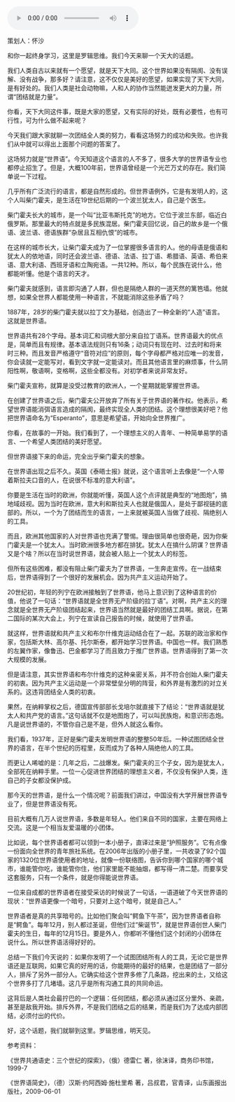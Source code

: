 <audio src="http://igetoss.cdn.igetget.com/mp3/201811/20/201811201937320320125155.mp3" controls="controls">您的浏览器不支持 audio 标签。</audio><p>策划人：怀沙</p><p>和你一起终身学习，这里是罗辑思维。我们今天来聊一个天大的话题。</p><p>我们人类自古以来就有一个愿望，就是天下大同。这个世界如果没有隔阂、没有误解、没有战争，那多好？请注意，这不仅仅是美好的愿望，如果实现了天下大同，是有好处的。我们人类是社会动物嘛，人和人的协作当然能迸发更大的力量，所谓“团结就是力量”。</p><p>你看，天下大同这件事，既是大家的愿望，又有实际的好处，既有必要性，也有可行性，可为什么做不起来呢？</p><p>今天我们跟大家就聊一次团结全人类的努力，看看这场努力的成功和失败。也许我们从中就可以得出上面那个问题的答案了。</p><p>这场努力就是“世界语”。今天知道这个语言的人不多了，很多大学的世界语专业也都停止招生了。但是，大概100年前，世界语曾经是一个光芒万丈的存在。我们简单说一下过程。</p><p>几乎所有广泛流行的语言，都是自然形成的。但世界语例外，它是有发明人的，这个人叫柴门霍夫，是生活在19世纪后期的一个波兰犹太人，自己是个医生。</p><p>柴门霍夫长大的城市，是一个叫“比亚韦斯托克”的地方。它位于波兰东部，临近白俄罗斯。那里最大的特点就是多民族混居。柴门霍夫回忆说，自己的故乡是一个俄语、波兰语、德语族群“杂居且互相仇恨”的城市。</p><p>在这样的城市长大，让柴门霍夫成为了一位掌握很多语言的人。他的母语是俄语和犹太人的依地语，同时还会波兰语、德语、法语、拉丁语、希腊语、英语、希伯来语、意大利语、西班牙语和立陶宛语。一共12种。所以，每个民族在说什么，他都能听懂。他是个语言的天才。</p><p>柴门霍夫就感到，语言即沟通了人群，但也是隔绝人群的一道天然的篱笆墙。他就想，如果全世界人都能使用一种语言，不就能消除这些矛盾了吗？</p><p>1887年，28岁的柴门霍夫就以拉丁文为基础，创造出了一种全新的“人造”语言。这就是世界语。</p><p>世界语共有28个字母。基本词汇和词根大部分来自拉丁语系。世界语最大的优点是，简单而且有规律。基本语法规则只有16条；动词只有现在时、过去时和将来时三种。而且发音严格遵守“音符对应”的原则，每个字母都严格对应唯一的发音，你会读就一定能写对，看到文字就一定能读对。而且其他语言里的麻烦事，什么阴阳性啊，敬语啊，变格啊，这些全都没有。对初学者来说非常友好。</p><p>柴门霍夫宣称，就算是没受过教育的欧洲人，一个星期就能掌握世界语。</p><p>在创建了世界语之后，柴门霍夫公开放弃了所有关于世界语的著作权。他表示，希望世界语能消弭语言造成的隔阂，最终实现全人类的团结。这个理想很美好吧？他把世界语命名为“Esperanto”，意思是希望语，开始向全世界推广。</p><p>你看，在故事的一开始。我们看到了，一个理想主义的人青年、一种简单易学的语言、一个希望人类团结的美好愿望。</p><p>但世界语接下来的命运，完全出乎柴门霍夫的想象。</p><p>在世界语出现之后不久。英国《泰晤士报》就说，这个语言听上去像是“一个人带着斯拉夫口音的人，在说很不标准的意大利语”。</p><p>你要是生活在当时的欧洲，你就能听懂，英国人这个点评就是典型的“地图炮”，搞地域歧视。因为当时在欧洲，意大利和斯拉夫人也就是俄国人，是处于鄙视链的底部的。所以，一个为了团结而生的语言，一上来就被英国人当做了歧视、隔绝别人的工具。</p><p>而且，欧洲其他国家的人对世界语也充满了警惕。理由很简单也很奇葩，因为你柴门霍夫是一个犹太人。当时欧洲很多地方都在排犹。犹太人在搞什么阴谋？世界语又是个啥？所以在当时说世界语，就会被人贴上一个犹太人的标签。</p><p>但所有这些困难，都没有阻止柴门霍夫为了世界语，一生奔走宣传。在一战结束后，世界语得到了一个很好的发展机会。因为共产主义运动开始了。</p><p>20世纪初，年轻的列宁在欧洲接触到了世界语，他马上意识到了这种语言的价值，他说了一句话：“世界语就是全世界无产阶级的拉丁语”。对啊，共产主义的理念就是全世界无产阶级团结起来，世界语当然就是最好的团结工具啊。据说，在第二国际的某次大会上，列宁在宣读自己报告的时候，就使用了世界语。</p><p>就这样，世界语就和共产主义和布尔什维克运动结合在了一起。苏联的政治家和作家，包括斯大林、高尔基、托尔斯泰，都开始学习世界语。中国也一样。我们熟悉的左翼作家，像鲁迅、巴金都学习了而且致力于推广世界语。世界语得到了第一次大规模的发展。</p><p>但是请注意，其实世界语和布尔什维克的这种亲密关系，并不符合创始人柴门霍夫的初衷。因为共产主义运动是一个非常壁垒分明的阵营，和外界是有激烈的对立关系的。这违背团结全人类的初衷。</p><p>果然，在纳粹掌权之后，德国宣传部部长戈培尔就直接下了结论：“世界语就是犹太人和共产党的语言。”这句话就不仅是地图炮了，可以叫民族炮，和意识形态炮。凡是说世界语的，不管你自己是不是，但外人就这么看你。</p><p>我们看，1937年，正好是柴门霍夫发明世界语的整整50年后。一种试图团结全世界的语言，在半个世纪的历程里，反而成为了各种人隔绝他人的工具。</p><p>而更让人唏嘘的是：几年之后，二战爆发。柴门霍夫的三个子女，因为是犹太人，全部死在纳粹手里。一位一心促进世界团结的理想主义者，不仅没有保护人类，连自己的子女都没保护成。</p><p>那今天的世界语，是什么一个情况呢？前面我们讲过，中国没有大学开展世界语专业了，但是世界语没有死。</p><p>目前大概有几万人说世界语，多数是年轻人。他们来自不同的国家，主要在网络上交流。这是一个相当友爱温暖的小团体。</p><p>比如说，每个世界语者都可以领到一本小册子，直译过来是“护照服务”。它有点像一份面向全世界的青年旅社系统。在2006年出版的小册子里，一共收录了92个国家的1320位世界语使用者的地址，就像一份联络图，告诉你到哪个国家的哪个城市，谁能管你吃，谁能管你住，他们家里能不能抽烟，都写得一清二楚。而要享受这套服务，只有一个条件，就是你得能说世界语。</p><p>一位来自成都的世界语者在接受采访的时候说了一句话，一语道破了今天世界语的现状：“世界语更像一个暗号，只要对上这个暗号，就是自己人。”</p><p>世界语者是真的共享暗号的。比如他们聚会叫“鳄鱼下午茶”，因为世界语者自称是“鳄鱼”。每年12月，别人都过圣诞，但他们过“柴诞节”，就是世界语创世人柴门霍夫的生日，每年的12月15日。要是外人，你都听不懂他们这个封闭的小团体在说什么。所以世界语活得好好的。</p><p>总结一下我们今天说的：如果你发明了一个试图团结所有人的工具，无论它是世界语还是互联网，如果它真的好用的话，你能期待的最好的结果，也是团结了一部分人，排斥了另外一部分人。它确实给这个世界多修了几条路，挖出来的土，又给这个世界多打了几堵墙。这几乎是所有沟通工具的共同命运。</p><p>这背后是人类社会最拧巴的一个逻辑：任何团结，都必须从通过区分里外、亲疏，甚至是敌我开始。排斥外界，不是我们团结之后的结果，而是我们为了达成内部团结，必须付出的代价。</p><p> </p><p></p><p></p><p>好，这个话题，我们就聊到这里。罗辑思维，明天见。</p><p>参考资料：</p><p>《世界共通语史：三个世纪的探索》，（俄）德雷仁 著，徐沫译，商务印书馆，1999-7</p><p>《世界语简史》，（德）汉斯·约阿西姆·施杜里希 著，吕叔君，官青译，山东画报出版社，2009-06-01</p>